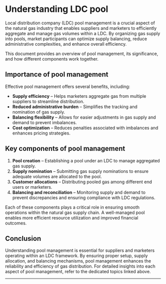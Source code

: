 # Understanding LDC pool

Local distribution company (LDC) pool management is a crucial aspect of the natural gas industry that enables suppliers and marketers to efficiently aggregate and manage gas volumes within a LDC. By organizing gas supply into pools, market participants can optimize supply balancing, reduce administrative complexities, and enhance overall efficiency. 

This document provides an overview of pool management, its significance, and how different components work together. 

<!-- For detailed steps on specific aspects of pool management, refer to the following topics:

- [Creating a pool](#) – Setting up a pool within an LDC.
- [Managing pool allocations](#) – Allocating gas supply to various customers within a pool.
- [Balancing and reconciliation](#) – Ensuring supply and demand alignment within the pool. -->

## Importance of pool management

Effective pool management offers several benefits, including:

* **Supply efficiency** – Helps marketers aggregate gas from multiple suppliers to streamline distribution.
* **Reduced administrative burden** – Simplifies the tracking and nomination of gas supply.
* **Balancing flexibility** – Allows for easier adjustments in gas supply and demand to prevent imbalances.
* **Cost optimization** – Reduces penalties associated with imbalances and enhances pricing strategies.

## Key components of pool management

1. **Pool creation** – Establishing a pool under an LDC to manage aggregated gas supply.
2. **Supply nomination** – Submitting gas supply nominations to ensure adequate volumes are allocated to the pool.
3. **Customer allocations** – Distributing pooled gas among different end users or marketers.
4. **Balancing and reconciliation** – Monitoring supply and demand to prevent discrepancies and ensuring compliance with LDC regulations.

Each of these components plays a critical role in ensuring smooth operations within the natural gas supply chain. A well-managed pool enables more efficient resource utilization and improved financial outcomes.

## Conclusion

Understanding pool management is essential for suppliers and marketers operating within an LDC framework. By ensuring proper setup, supply allocation, and balancing mechanisms, pool management enhances the reliability and efficiency of gas distribution. For detailed insights into each aspect of pool management, refer to the dedicated topics linked above.

---